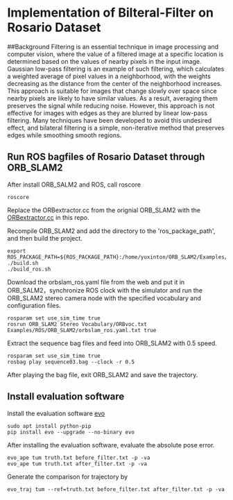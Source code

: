 # Implementation of Bilteral-Filter on Rosario Dataset
##Background
Filtering is an essential technique in image processing and computer vision, where the value of a filtered image at a specific location is determined based on the values of nearby pixels in the input image. Gaussian low-pass filtering is an example of such filtering, which calculates a weighted average of pixel values in a neighborhood, with the weights decreasing as the distance from the center of the neighborhood increases. This approach is suitable for images that change slowly over space since nearby pixels are likely to have similar values. As a result, averaging them preserves the signal while reducing noise. However, this approach is not effective for images with edges as they are blurred by linear low-pass filtering. Many techniques have been developed to avoid this undesired effect, and bilateral filtering is a simple, non-iterative method that preserves edges while smoothing smooth regions.

## Run ROS bagfiles of Rosario Dataset through ORB_SLAM2 
After install ORB_SALM2 and ROS, call roscore
```
roscore
```
Replace the ORBextractor.cc from the orignial ORB_SLAM2 with the [ORBextractor.cc](https://github.com/yuxinton/Bilteral-Filter/blob/main/ORBextractor.cc) in this repo.

Recompile ORB_SLAM2 and add the directory to the 'ros_package_path', and then build the project.
```
export ROS_PACKAGE_PATH=${ROS_PACKAGE_PATH}:/home/yuxinton/ORB_SLAM2/Examples/ROS
./build.sh
./build_ros.sh
```
Download the orbslam_ros.yaml file from the web and put it in ORB_SALM2，synchronize ROS clock with the simulator and run the ORB_SLAM2 stereo camera node with the specified vocabulary and configuration files.
```
rosparam set use_sim_time true 
rosrun ORB_SLAM2 Stereo Vocabulary/ORBvoc.txt Examples/ROS/ORB_SLAM2/orbslam_ros.yaml.txt true 
```
Extract the sequence bag files and feed into ORB_SLAM2 with 0.5 speed.
```
rosparam set use_sim_time true 
rosbag play sequence03.bag --clock -r 0.5 
```
After playing the bag file, exit ORB_SLAM2 and save the trajectory.
## Install evaluation software 
Install the evaluation software [evo](https://github.com/MichaelGrupp/evo)
```
sudo apt install python-pip 
pip install evo --upgrade --no-binary evo 
```
After installing the evaluation software, evaluate the absolute pose error.
```
evo_ape tum truth.txt before_filter.txt -p -va
evo_ape tum truth.txt after_filter.txt -p -va 
```
Generate the comparison for trajectory by 
```
evo_traj tum --ref=truth.txt before_filter.txt after_filter.txt -p -va 
```

